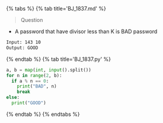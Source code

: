 {% tabs %}
{% tab title='BJ_1837.md' %}

> Question

* A password that have divisor less than K is BAD password

```txt
Input: 143 10
Output: GOOD
```

{% endtab %}
{% tab title='BJ_1837.py' %}

```py
a, b = map(int, input().split())
for n in range(2, b):
  if a % n == 0:
    print("BAD", n)
    break
else:
  print("GOOD")
```

{% endtab %}
{% endtabs %}
